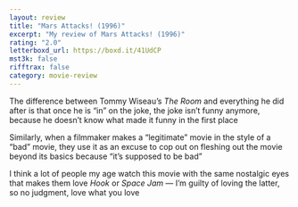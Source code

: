 ```yaml
---
layout: review
title: "Mars Attacks! (1996)"
excerpt: "My review of Mars Attacks! (1996)"
rating: "2.0"
letterboxd_url: https://boxd.it/41UdCP
mst3k: false
rifftrax: false
category: movie-review
---
```


The difference between Tommy Wiseau’s <i>The Room</i> and everything he did after is that once he is “in” on the joke, the joke isn’t funny anymore, because he doesn’t know what made it funny in the first place

Similarly, when a filmmaker makes a “legitimate” movie in the style of a “bad” movie, they use it as an excuse to cop out on fleshing out the movie beyond its basics because “it’s supposed to be bad”

I think a lot of people my age watch this movie with the same nostalgic eyes that makes them love <i>Hook</i> or <i>Space Jam</i> — I’m guilty of loving the latter, so no judgment, love what you love
